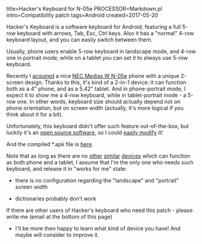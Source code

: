 title=Hacker's Keyboard for N-05e
PROCESSOR=Markdown.pl
intro=Compatibility patch
tags=Android
created=2017-05-20

Hacker's Keyboard is a software keyboard for Android, featuring a full 5-row keyboard with arrows, Tab, Esc, Ctrl keys.
Also it has a "normal" 4-row keyboard layout, and you can easily switch between them.

Usually, phone users enable 5-row keyboard in landscape mode,
and 4-row one in portrait mode;
while on a tablet you can set it to always use 5-row keyboard.

Recently I [acquired][kyoex] a nice [NEC Medias W N-05e][verge] phone with a unique 2-screen design.
Thanks to this, it's kind of a 2-in-1 device: it can function both as a 4" phone, and as a 5.42" tablet.
And in phone-portrait mode, I expect it to show me a 4-row keyboard,
while in tablet-portrait mode - a 5-row one.
In other words, keyboard size should actually depend not on phone orientation, but on screen width
(actually, it's more logical if you think about it for a bit).

Unfortunately, this keyboard didn't offer such feature out-of-the-box,
but luckily it's an [open source software][OSS], so I could [easily modify][github] it!

And the compiled *.apk file is [here][].

Note that as long as there are no [other][] [similar][] [devices][] which can function as both phone and a tablet,
I assume that I'm the only one who needs such keyboard, and release it in "works for me" state:

* there is no configuration regarding the "landscape" and "portrait" screen width

* dictionaries probably don't work

If there are other users of Hacker's keyboard who need this patch - please write me (email at the bottom of this page)
- I'll be more then happy to learn what kind of device you have!
And maybe will consider to improve it.

[kyoex]: http://www.kyoex.com/docomo-nec-n-05e-medias-w-dual-screen-smartphone-unlocked/

[verge]: https://www.theverge.com/2013/1/21/3902140/nec-medias-w-hands-on

[OSS]: https://ctrl.blog/entry/choose-linux

[github]: https://github.com/Lex-2008/hackerskeyboard/commit/ff30ef678ebc0a23a66c315e3abb14cf7c7faa78

[here]: hackers-keyboard-for-n-05e.apk

[other]: https://www.theregister.co.uk/2014/06/02/asus_launches_5in_1_androidwindows_phonelaptoptablet/

[similar]: https://www.youtube.com/watch?v=lXBdT4tfwdo

[devices]: http://www.dailymail.co.uk/sciencetech/article-3519786/Samsung-s-foldable-phone-double-tablet-Radical-gadget-set-release-2017.html
